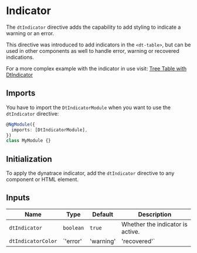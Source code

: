 # Indicator

The `dtIndicator` directive adds the capability to add styling to indicate a
warning or an error.

This directive was introduced to add indicators in the `<dt-table>`, but can be
used in other components as well to handle error, warning or recovered
indications.

<ba-live-example name="DtExampleIndicatorDefault" fullwidth></ba-live-example>

For a more complex example with the indicator in use visit:
[Tree Table with DtIndicator](/components/tree-table#dtindicator)

## Imports

You have to import the `DtIndicatorModule` when you want to use the
`dtIndicator` directive:

```typescript
@NgModule({
  imports: [DtIndicatorModule],
})
class MyModule {}
```

## Initialization

To apply the dynatrace indicator, add the `dtIndicator` directive to any
component or HTML element.

## Inputs

| Name               | Type      | Default   | Description                      |
| ------------------ | --------- | --------- | -------------------------------- |
| `dtIndicator`      | `boolean` | `true`    | Whether the indicator is active. |
| `dtIndicatorColor` | `'error'  | 'warning' | 'recovered'`                     | `error` | Sets the color. |
